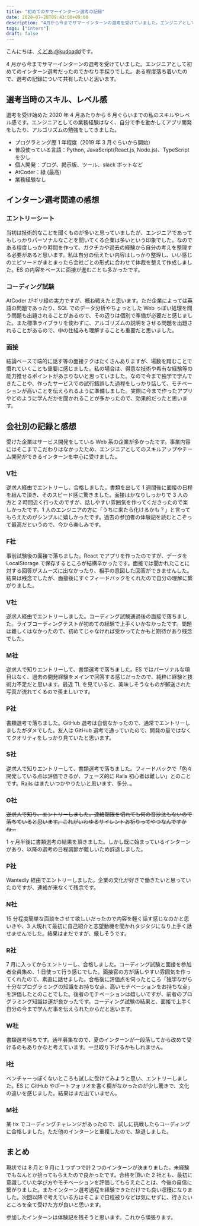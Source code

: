 ```yaml
---
title: "初めてのサマーインターン選考の記録"
date: 2020-07-28T09:43:00+09:00
description: "4月から今までサマーインターンの選考を受けていました。エンジニアとして初めてのインターン選考だったのでかなり手探りでした。ある程度落ち着いたので、選考の記録について共有したいと思います。"
tags: ["intern"]
draft: false
---
```


こんにちは、[くどあ @kudoadd](https://twitter.com/kudoadd)です。

4 月から今までサマーインターンの選考を受けていました。エンジニアとして初めてのインターン選考だったのでかなり手探りでした。ある程度落ち着いたので、選考の記録について共有したいと思います。

## 選考当時のスキル、レベル感

選考を受け始めた 2020 年 4 月あたりから 6 月ぐらいまでの私のスキルやレベル感です。エンジニアとしての業務経験はなく、自分で手を動かしてアプリ開発をしたり、アルゴリズムの勉強をしてきました。

- プログラミング歴 1 年程度（2019 年 3 月ぐらいから開始）
- 普段使っている言語：Python, JavaScript(React.js, Node.js)、TypeScript を少し
- 個人開発：ブログ、掲示板、ツール、slack ボットなど
- AtCoder：緑 (最高)
- 業務経験なし

## インターン選考関連の感想

### エントリーシート

当初は技術的なことを聞くものが多いと思っていましたが、エンジニアであってもしっかりパーソナルなことを聞いてくる企業は多いという印象でした。なのである程度しっかり時間を作って、ガクチカや過去の経験から自分の考えを整理する必要があると思います。私は自分の伝えたい内容はしっかり整理し、いい感じのエピソードがまとまったら会社ごとの形式に合わせて体裁を整えて作成しました。ES の内容をベースに面接が進むことも多かったです。

### コーディング試験

AtCoder がギリ緑の実力ですが、概ね戦えたと思います。ただ企業によっては英語の問題であったり、SQL でのデータ分析やちょっとした Web っぽい処理を問う問題も出題されることがあるので、その辺りは個別で準備が必要だと感じました。また標準ライブラリを使わずに、アルゴリズムの説明をさせる問題を出題されることがあるので、中の仕組みも理解することも重要だと思いました。

### 面接

結論ベースで端的に話す等の面接テクはたくさんありますが、場数を踏むことで慣れていくことも重要に感じました。私の場合は、得意な技術や希有な経験等の能力推せるポイントがあまりないと思っていました。なので今まで独学で学んできたことや、作ったサービスでの試行錯誤した過程をしっかり話して、モチベーションが高いことを伝えられるように準備しました。実際に今まで作ったアプリやどのように学んだかを聞かれることが多かったので、効果的だったと思います。

## 会社別の記録と感想

受けた企業はサービス開発をしている Web 系の企業が多かったです。事業内容にはそこまでこだわりはなかったため、エンジニアとしてのスキルアップやチーム開発ができるインターンを中心に受けました。

### V社

逆求人経由でエントリーし、合格しました。書類を出して 1 週間後に面接の日程を組んで頂き、そのスピード感に驚きました。面接はかなりしっかりで 3 人の方と 2 時間近く行ったのですが、話しやすい雰囲気を作ってくださったので楽しかったです。1 人のエンジニアの方に「うちに来たら化けるかも？」と言ってもらえたのがシンプルに嬉しかったです。過去の参加者の体験記を読むとこぞって最高だというので、今から楽しみです。

### F社

事前試験後の面接で落ちました。React でアプリを作ったのですが、データを LocalStorage で保存するところが結構辛かったです。面接では聞かれたことに対する回答がスムーズに出なかったり、相手の意図した回答ができませんした。結果は残念でしたが、面接後にすぐフィードバックをくれたので自分の理解に繋がりました。

### V社

逆求人経由でエントリーしました。コーディング試験通過後の面接で落ちました。ライブコーディングテストが初めての経験で上手くいかなかったです。問題は難しくはなかったので、初めてじゃなければ受かってたかもと期待があり残念でした。

### M社

逆求人で知りエントリーして、書類選考で落ちました。ES ではパーソナルな項目はなく、過去の開発経験をメインで回答する感じだったので、純粋に経験と技術力不足だと思います。最近 TL を見ていると、美味しそうなものが郵送された写真が流れてくるので羨ましいです。

### P社

書類選考で落ちました。GitHub 選考は自信なかったので、通常でエントリーしましたがダメでした。友人は GitHub 選考で通っていたので、開発の量ではなくてクオリティをしっかり見ていたと思います。

### S社

逆求人で知りエントリーして、書類選考で落ちました。フィードバックで「色々開発している点は評価できるが、フェーズ的に Rails 初心者は難しい」とのことです。Rails はまたいつかやりたいと思います、多分..。

### O社

<s>逆求人で知り、エントリーしました。連絡期限を切れても何の音沙汰もないので落ちていると思います。これがいわゆるサイレントお祈りってやつなんですかね...</s>

1 ヶ月半後に書類選考の結果を頂きました。しかし既に始まっているインターンがあり、以降の選考の日程調節が難しいため辞退しました。

### P社

Wantedly 経由でエントリーしました。企業の文化が好きで働きたいと思っていたのですが、連絡が来なくて残念です。

### N社

15 分程度簡単な面談をさせて欲しいだったので内容を軽く話す感じなのかと思いきや、3 人現れて最初に自己紹介と志望動機を聞かれタジタジになり上手く話せませんでした。結果はまだですが、厳しそうです。

### R社

7 月に入ってからエントリーし、合格しました。コーディング試験と面接を参加者全員集め、1 日使って行う感じでした。面接官の方が話しやすい雰囲気を作ってくれたので、素直に話せました。合格後に評価点を伺ったところ「独学ながら十分なプログラミングの知識をお持ちな点、高いモチベーションをお持ちな点」を評価したとのことでした。後者のモチベーションは嬉しいですが、前者のプログラミング知識は運が良かったです。コーディング試験の結果と、面接で上手く自分の今まで学んだ事を伝えられたからだと思います。

### W社

書類選考待ちです。通年募集なので、夏のインターンが一段落してから改めて受けるのもありかなと考えています。一旦取り下げるかもしれません。

### I社

ベンチャーっぽくないところも試しに受けてみようと思い、エントリーしました。ES に GitHub やポートフォリオを書く欄がなかったのが少し驚きで、文化の違いを感じました。結果はまだ出ていません。

### M社

某 tix でコーディングチャレンジがあったので、試しに挑戦したらコーディングに合格しました。ただ他のインターンと重複したので、辞退しました。

## まとめ

現状では 8 月と 9 月に１つずつで計２つのインターンが決まりました。未経験でもなんとか拾ってもらえたので良かったです。合格を頂いた 2 社とも、最初に意識していた学び方やモチベーションを評価してもらえたことは、今後の自信に繋がりました。またインターン選考過程を経験できただけでも良い収穫になりました。次回以降で考えている方はそこまで日程被りなどは気にせずに、行きたいところを全て受けた方が良いと思います。

参加したインターンは体験記を残そうと思います。これから頑張ります。
